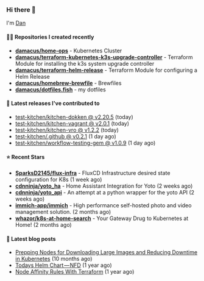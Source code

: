 

### Hi there 👋

I'm [Dan](https://medium.com/@dan.m.webb)

#### 👨‍💻 Repositories I created recently
- **[damacus/home-ops](https://github.com/damacus/home-ops)** - Kubernetes Cluster
- **[damacus/terraform-kubernetes-k3s-upgrade-controller](https://github.com/damacus/terraform-kubernetes-k3s-upgrade-controller)** - Terraform Module for installing the k3s system upgrade controller
- **[damacus/terraform-helm-release](https://github.com/damacus/terraform-helm-release)** - Terraform Module for configuring a Helm Release
- **[damacus/homebrew-brewfile](https://github.com/damacus/homebrew-brewfile)** - Brewfiles
- **[damacus/dotfiles.fish](https://github.com/damacus/dotfiles.fish)** - my dotfiles

#### 🚀 Latest releases I've contributed to


- [test-kitchen/kitchen-dokken @ v2.20.5](https://github.com/test-kitchen/kitchen-dokken/releases/tag/v2.20.5) (today)
- [test-kitchen/kitchen-vagrant @ v2.0.1](https://github.com/test-kitchen/kitchen-vagrant/releases/tag/v2.0.1) (today)
- [test-kitchen/kitchen-vro @ v1.2.2](https://github.com/test-kitchen/kitchen-vro/releases/tag/v1.2.2) (today)
- [test-kitchen/.github @ v0.2.1](https://github.com/test-kitchen/.github/releases/tag/v0.2.1) (1 day ago)
- [test-kitchen/workflow-testing-gem @ v1.0.9](https://github.com/test-kitchen/workflow-testing-gem/releases/tag/v1.0.9) (1 day ago)

#### ⭐ Recent Stars


- **[SparksD2145/flux-infra](https://github.com/SparksD2145/flux-infra)** - FluxCD Infrastructure desired state configuration for K8s (1 week ago)
- **[cdnninja/yoto_ha](https://github.com/cdnninja/yoto_ha)** - Home Assistant Integration for Yoto (2 weeks ago)
- **[cdnninja/yoto_api](https://github.com/cdnninja/yoto_api)** - An attempt at a python wrapper for the yoto API (2 weeks ago)
- **[immich-app/immich](https://github.com/immich-app/immich)** - High performance self-hosted photo and video management solution. (2 months ago)
- **[whazor/k8s-at-home-search](https://github.com/whazor/k8s-at-home-search)** - Your Gateway Drug to Kubernetes at Home! (2 months ago)

#### 📄 Latest blog posts
- [Prepping Nodes for Downloading Large Images and Reducing Downtime in Kubernetes](https://medium.com/@dan.m.webb/prepping-nodes-for-downloading-large-images-and-reducing-downtime-in-kubernetes-551ead53f0?source=rss-bbba9c670f6e------2) (10 months ago)
- [Todays Helm Chart — NFD](https://medium.com/@dan.m.webb/todays-helm-chart-nfd-efe64f156edd?source=rss-bbba9c670f6e------2) (1 year ago)
- [Node Affinity Rules With Terraform](https://awstip.com/node-affinity-rules-with-terraform-a0766e0bb1da?source=rss-bbba9c670f6e------2) (1 year ago)

